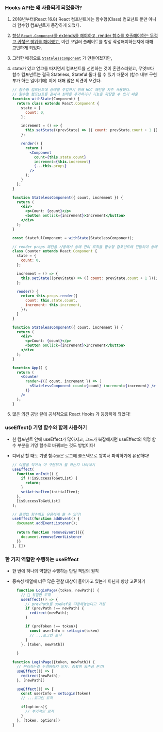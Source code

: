 ### Hooks API는 왜 사용되게 되었을까?

  1. 2018년부터(React 16.8) React 컴포넌트에는 함수형(Class) 컴포넌트 뿐만 아니라 함수형 컴포넌트가 등장하게 되었다.
  2. [항상 `React.Component`를 extends를 해야하고, render 함수를 호출해야하는 무겁고 귀찮은 행위를 해야했고](../3-component/components/HistoryList.js), 이런 보일러 플레이트를 항상 작성해야하는지에 대해 고민하게 되었다.
  3. 그러한 배경으로 [`StatelessComponent`](../3-component/components/Header.js) 가 만들어졌지만,
  4. state가 있고 없고를 따지면서 컴포넌트를 선언하는 것이 혼란스러웠고, 무엇보다 함수 컴포넌트는 결국 Stateless, Stateful 둘다 될 수 있기 때문에 (함수 내부 구현부가 하는 일이기에) 이에 대해 많은 의견이 오갔다.
      ```jsx
      // 함수형 컴포넌트에 상태를 주입하기 위해 HOC 패턴을 자주 사용했다.
      // 함수형 컴포넌트를 감싸서 상태를 추가하거나 기능을 확장할 수 있기 때문
      function withState(Component) {
        return class extends React.Component {
          state = {
            count: 0,
          };

          increment = () => {
            this.setState((prevState) => ({ count: prevState.count + 1 }));
          };

          render() {
            return (
              <Component
                count={this.state.count}
                increment={this.increment}
                {...this.props}
              />
            );
          }
        };
      }

      function StatelessComponent({ count, increment }) {
        return (
          <div>
            <p>Count: {count}</p>
            <button onClick={increment}>Increment</button>
          </div>
        );
      }

      const StatefulComponent = withState(StatelessComponent);
      ```

      ```jsx
      // render props 패턴을 사용해서 상태 관리 로직을 함수형 컴포넌트에 전달하여 상태 다루는 경우
      class Counter extends React.Component {
        state = {
          count: 0,
        };

        increment = () => {
          this.setState((prevState) => ({ count: prevState.count + 1 }));
        };

        render() {
          return this.props.render({
            count: this.state.count,
            increment: this.increment,
          });
        }
      }

      function StatelessComponent({ count, increment }) {
        return (
          <div>
            <p>Count: {count}</p>
            <button onClick={increment}>Increment</button>
          </div>
        );
      }

      function App() {
        return (
          <Counter
            render={({ count, increment }) => (
              <StatelessComponent count={count} increment={increment} />
            )}
          />
        );
      }
      ```

  5. 많은 의견 공방 끝에 공식적으로 React Hooks 가 등장하게 되었다!



### useEffect() 기명 함수와 함께 사용하기
  - 한 컴포넌트 안에 useEffect가 많아지고,  코드가 복잡해지면 useEffect의 익명 함수 부분을 기명 함수로 바꿔보는 것도 방법이다!
  - 디버깅 할 때도 기명 함수들은 로그에 콜스택으로 쌓여서 파악하기에 유용하다!

    ```jsx
    // 이름을 적어서 이 구현부가 뭘 하는지 나타내기
    useEffect(
      function onInit() {
        if (!isSuccessToGetList) {
          return;
        }
        setActiveItem(initialItem);
      },
      [isSuccessToGetList]
    );

    // 클린업 함수에도 유용하게 쓸 수 있다!
    useEffect(function addEvent() {
      document.addEventListener();
      
      return function removeEvent(){{
        document.removeEventListener
      }}
    }, [])
    ```

### 한 가지 역할만 수행하는 useEffect 
- 한 번에 하나의 역할만 수행하는 단일 책임의 원칙
- 종속성 배열에 너무 많은 관찰 대상이 들어가고 있는게 아닌지 항상 고민하기
  ```jsx
    function LoginPage({token, newPath}) {
      // 🚨 위험한 로직
      useEffect(() => {
        // prevPath를 useRef로 저장해놓는다고 가정
        if (prevPath !== newPath) {
          redirect(newPath);
        }

        if (preToken !== token){
          const userInfo = setLogin(token)
          // ...로그인 로직
        }
      }, [token, newPath])
      
    }
  ```

    ```jsx
    function LoginPage({token, newPath}) {
      // 분리하는걸 두려워하지 말자. 정확히 의존성 분리!
      useEffect(() => {
        redirect(newPath);
      }, [newPath])

      useEffect(() => {
        const userInfo = setLogin(token)
        // ...로그인 로직

        if(options){
          // 부가적인 로직
        }
      }, [token, options])
    }
  ```